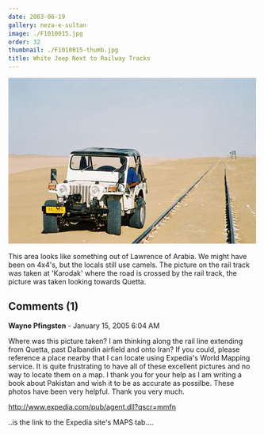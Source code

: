 ```yaml
---
date: 2003-06-19
gallery: neza-e-sultan
image: ./F1010015.jpg
order: 32
thumbnail: ./F1010015-thumb.jpg
title: White Jeep Next to Railway Tracks
---
```


![White Jeep Next to Railway Tracks](./F1010015.jpg)

This area looks like something out of Lawrence of Arabia. We might have been on 4x4's, but the locals still use camels. The picture on the rail track was taken at 'Karodak' where the road is crossed by the rail track, the picture was taken looking towards Quetta.

<div id="comments">

## Comments (1)

<div id="comment">

**Wayne Pfingsten** - January 15, 2005  6:04 AM

Where was this picture taken? I am thinking along the rail line extending from Quetta, past Dalbandin airfield and onto Iran? If you could, please reference a place nearby that I can locate using Expedia's World Mapping service. It is quite frustrating to have all of these excellent pictures and no way to locate them on a map. I thank you for your help as I am writing a book about Pakistan and wish it to be as accurate as possilbe. These photos have been very helpful. Thank you very much.

<http://www.expedia.com/pub/agent.dll?qscr=mmfn>

..is the link to the Expedia site's MAPS tab....

</div>

</div>